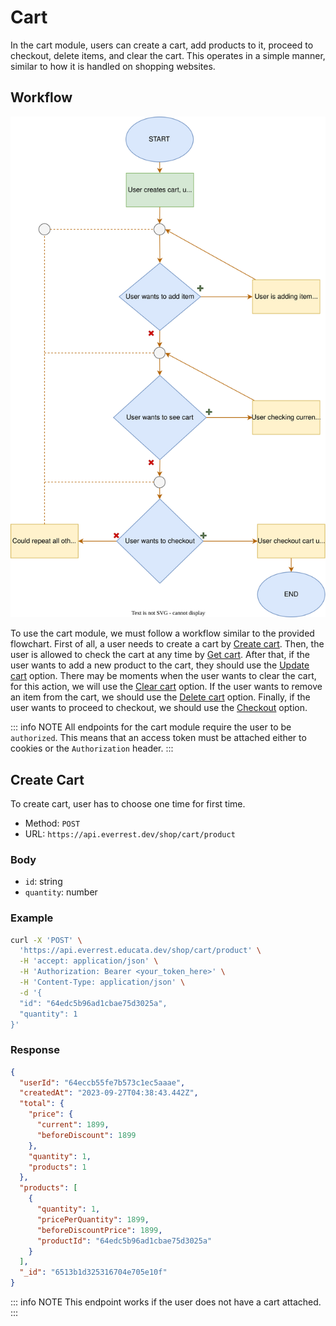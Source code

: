 # Cart

In the cart module, users can create a cart, add products to it, proceed to checkout, delete items, and clear the cart. This operates in a simple manner, similar to how it is handled on shopping websites.

## Workflow

<img src="./public/flowchart.svg" alt="flowchart of cart module">

To use the cart module, we must follow a workflow similar to the provided flowchart. First of all, a user needs to create a cart by <a href="#create-cart">Create cart</a>. Then, the user is allowed to check the cart at any time by <a href="#get-cart">Get cart</a>. After that, if the user wants to add a new product to the cart, they should use the <a href="#update-cart">Update cart</a> option. There may be moments when the user wants to clear the cart, for this action, we will use the <a href="#clear-cart">Clear cart</a> option. If the user wants to remove an item from the cart, we should use the <a href="#delete-cart">Delete cart</a> option. Finally, if the user wants to proceed to checkout, we should use the <a href="#checkout">Checkout</a> option.

::: info NOTE
All endpoints for the cart module require the user to be `authorized`. This means that an access token must be attached either to cookies or the `Authorization` header.
:::

## Create Cart

To create cart, user has to choose one time for first time.

- Method: `POST`
- URL: `https://api.everrest.dev/shop/cart/product`

### Body

- `id`: string
- `quantity`: number

### Example

```sh
curl -X 'POST' \
  'https://api.everrest.educata.dev/shop/cart/product' \
  -H 'accept: application/json' \
  -H 'Authorization: Bearer <your_token_here>' \
  -H 'Content-Type: application/json' \
  -d '{
  "id": "64edc5b96ad1cbae75d3025a",
  "quantity": 1
}'
```

### Response

```json
{
  "userId": "64eccb55fe7b573c1ec5aaae",
  "createdAt": "2023-09-27T04:38:43.442Z",
  "total": {
    "price": {
      "current": 1899,
      "beforeDiscount": 1899
    },
    "quantity": 1,
    "products": 1
  },
  "products": [
    {
      "quantity": 1,
      "pricePerQuantity": 1899,
      "beforeDiscountPrice": 1899,
      "productId": "64edc5b96ad1cbae75d3025a"
    }
  ],
  "_id": "6513b1d325316704e705e10f"
}
```

::: info NOTE
This endpoint works if the user does not have a cart attached.
:::
